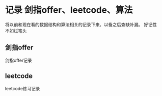# 记录 剑指offer、leetcode、算法
将以前和现在看的数据结构和算法相关的记录下来，以备之后查缺补漏。
好记性不如烂笔头

## 剑指offer
剑指offer记录

## leetcode
leetcode练习记录
